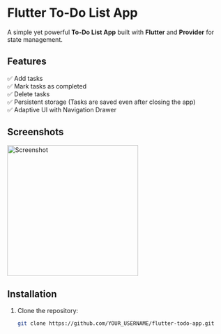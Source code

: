 # Flutter To-Do List App

A simple yet powerful **To-Do List App** built with **Flutter** and **Provider** for state management.

## Features
✅ Add tasks  
✅ Mark tasks as completed  
✅ Delete tasks  
✅ Persistent storage (Tasks are saved even after closing the app)  
✅ Adaptive UI with Navigation Drawer  

## Screenshots
<img src="assets/screenshots/screenshot.png" alt="Screenshot" width="300">

## Installation
1. Clone the repository:
   ```sh
   git clone https://github.com/YOUR_USERNAME/flutter-todo-app.git
